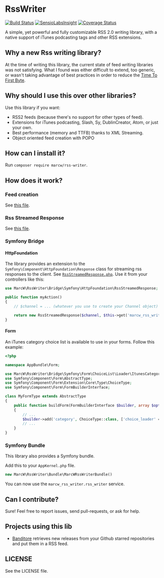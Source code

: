 # RssWriter

[![Build Status](https://travis-ci.org/marcw/rss-writer.svg?branch=master)](https://travis-ci.org/marcw/rss-writer)
[![SensioLabsInsight](https://insight.sensiolabs.com/projects/515dfe1b-e319-46a2-9b12-b1fc9508b5a8/mini.png)](https://insight.sensiolabs.com/projects/515dfe1b-e319-46a2-9b12-b1fc9508b5a8)
[![Coverage Status](https://coveralls.io/repos/github/marcw/rss-writer/badge.svg?branch=master)](https://coveralls.io/github/marcw/rss-writer?branch=master)

A simple, yet powerful and fully customizable RSS 2.0 writing library, with a
native support of iTunes podcasting tags and other RSS extensions.

## Why a new Rss writing library?

At the time of writing this library, the current state of feed writing
libraries was not satisfying. What I found was either difficult to extend, too
generic, or wasn't taking advantage of best practices in order to reduce the
[Time To First Byte](https://en.wikipedia.org/wiki/Time_To_First_Byte).

## Why should I use this over other libraries?

Use this library if you want:

- RSS2 feeds (because there's no support for other types of feed).
- Extensions for iTunes podcasting, Slash, Sy, DublinCreator, Atom, or just your own.
- Best performance (memory and TTFB) thanks to XML Streaming.
- Object oriented feed creation with POPO

## How can I install it?

Run `composer require marcw/rss-writer`.

## How does it work?

### Feed creation

See [this file](tests/RssWriterTest.php).

### Rss Streamed Response

See [this file](tests/Bridge/Symfony/HttpFoundation/RssStreamedResponseTest.php).

### Symfony Bridge

#### HttpFoundation

The library provides an extension to the `Symfony\Component\HttpFoundation\Response` class for streaming rss responses to the client. See [`RssStreamedResponse.php`](src/Bridge/Symfony/HttpFoundation/RssStreamedResponse.php).
Use it from your controllers like this:

```php
use MarcW\RssWriter\Bridge\Symfony\HttpFoundation\RssStreamedResponse;

public function myAction()
{
    // $channel = ... (whatever you use to create your Channel object)

    return new RssStreamedResponse($channel, $this->get('marcw_rss_writer.rss_writer'));
}
```

#### Form

An iTunes category choice list is available to use in your forms. Follow this example:

```php
<?php

namespace AppBundle\Form;

use MarcW\RssWriter\Bridge\Symfony\Form\ChoiceList\Loader\ItunesCategoryChoiceLoader;
use Symfony\Component\Form\AbstractType;
use Symfony\Component\Form\Extension\Core\Type\ChoiceType;
use Symfony\Component\Form\FormBuilderInterface;

class MyFormType extends AbstractType
{
    public function buildForm(FormBuilderInterface $builder, array $options)
    {
        // ...
        $builder->add('category', ChoiceType::class, ['choice_loader' => new ItunesCategoryChoiceLoader()])
        // ...
    }
}
```

### Symfony Bundle

This library also provides a Symfony bundle.

Add this to your `AppKernel.php` file.

```php
new MarcW\RssWriter\Bundle\MarcWRssWriterBundle()
```

You can now use the `marcw_rss_writer.rss_writer` service.

## Can I contribute?

Sure! Feel free to report issues, send pull-requests, or ask for help.

## Projects using this lib

 - [Banditore](https://bandito.re) retrieves new releases from your Github starred repositories and put them in a RSS feed.

## LICENSE

See the LICENSE file.

